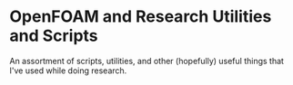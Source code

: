 # OpenFOAM and Research Utilities and Scripts

An assortment of scripts, utilities, and other (hopefully) useful things that
I've used while doing research.
